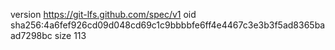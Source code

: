 version https://git-lfs.github.com/spec/v1
oid sha256:4a6fef926cd09d048cd69c1c9bbbbfe6ff4e4467c3e3b3f5ad8365baad7298bc
size 113
